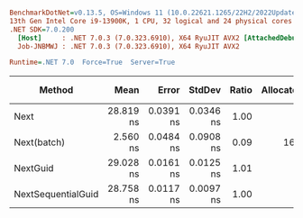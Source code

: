 ``` ini

BenchmarkDotNet=v0.13.5, OS=Windows 11 (10.0.22621.1265/22H2/2022Update/SunValley2)
13th Gen Intel Core i9-13900K, 1 CPU, 32 logical and 24 physical cores
.NET SDK=7.0.200
  [Host]     : .NET 7.0.3 (7.0.323.6910), X64 RyuJIT AVX2 [AttachedDebugger]
  Job-JNBMWJ : .NET 7.0.3 (7.0.323.6910), X64 RyuJIT AVX2

Runtime=.NET 7.0  Force=True  Server=True  

```
|             Method |      Mean |     Error |    StdDev | Ratio | Allocated | Alloc Ratio |
|------------------- |----------:|----------:|----------:|------:|----------:|------------:|
|               Next | 28.819 ns | 0.0391 ns | 0.0346 ns |  1.00 |         - |          NA |
|        Next(batch) |  2.560 ns | 0.0484 ns | 0.0908 ns |  0.09 |      16 B |          NA |
|           NextGuid | 29.028 ns | 0.0161 ns | 0.0125 ns |  1.01 |         - |          NA |
| NextSequentialGuid | 28.758 ns | 0.0117 ns | 0.0097 ns |  1.00 |         - |          NA |
